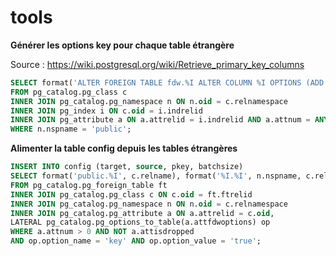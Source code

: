 # tools

**Générer les options key pour chaque table étrangère**

Source : https://wiki.postgresql.org/wiki/Retrieve_primary_key_columns

```sql
SELECT format('ALTER FOREIGN TABLE fdw.%I ALTER COLUMN %I OPTIONS (ADD key ''true'')', c.relname, a.attname)
FROM pg_catalog.pg_class c
INNER JOIN pg_catalog.pg_namespace n ON n.oid = c.relnamespace
INNER JOIN pg_index i ON c.oid = i.indrelid
INNER JOIN pg_attribute a ON a.attrelid = i.indrelid AND a.attnum = ANY(i.indkey) AND i.indisprimary
WHERE n.nspname = 'public';
```

**Alimenter la table config depuis les tables étrangères**

```sql
INSERT INTO config (target, source, pkey, batchsize)
SELECT format('public.%I', c.relname), format('%I.%I', n.nspname, c.relname), a.attname, 100000
FROM pg_catalog.pg_foreign_table ft
INNER JOIN pg_catalog.pg_class c ON c.oid = ft.ftrelid
INNER JOIN pg_catalog.pg_namespace n ON n.oid = c.relnamespace
INNER JOIN pg_catalog.pg_attribute a ON a.attrelid = c.oid,
LATERAL pg_catalog.pg_options_to_table(a.attfdwoptions) op
WHERE a.attnum > 0 AND NOT a.attisdropped
AND op.option_name = 'key' AND op.option_value = 'true';
```
